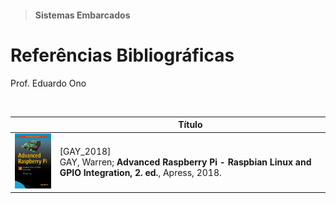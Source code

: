 > #### Sistemas Embarcados

# Referências Bibliográficas

Prof. Eduardo Ono

<br>

|| Título |
| :-: | --- |
| <img src="./capas/GAY-2e_2018.jpg" width="100px"> | <a id="GAY-2e_2018">[GAY_2018]</a> <br> GAY, Warren; __Advanced Raspberry Pi - Raspbian Linux and GPIO Integration, 2. ed.__, Apress, 2018.

<br>
